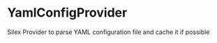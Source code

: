 YamlConfigProvider
==================

Silex Provider to parse YAML configuration file and cache it if possible
